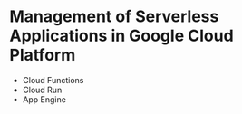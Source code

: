 # Management of Serverless Applications in Google Cloud Platform

- Cloud Functions
- Cloud Run
- App Engine

